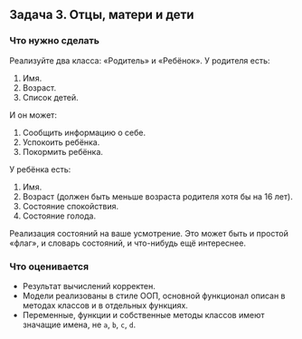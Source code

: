## Задача 3. Отцы, матери и дети
### Что нужно сделать
Реализуйте два класса: «Родитель» и «Ребёнок». У родителя есть:

1. Имя.
2. Возраст.
3. Список детей.

И он может:

1. Сообщить информацию о себе.
2. Успокоить ребёнка.
3. Покормить ребёнка.

У ребёнка есть:

1. Имя.
2. Возраст (должен быть меньше возраста родителя хотя бы на 16 лет).
3. Состояние спокойствия.
4. Состояние голода.

Реализация состояний на ваше усмотрение. Это может быть и простой «флаг», и словарь состояний, и что-нибудь ещё интереснее.
### Что оценивается
- Результат вычислений корректен.
- Модели реализованы в стиле ООП, основной функционал описан в методах классов и в отдельных функциях.
- Переменные, функции и собственные методы классов имеют значащие имена, не `a`, `b`, `c`, `d`.

